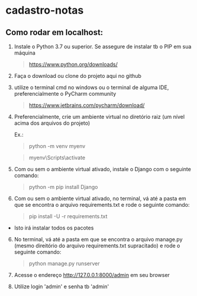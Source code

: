 # cadastro-notas

## Como rodar em localhost:

1. Instale o Python 3.7 ou superior. Se assegure de instalar tb o PIP em sua máquina

   > https://www.python.org/downloads/

2. Faça o download ou clone do projeto aqui no github

3. utilize o terminal cmd no windows ou o terminal de alguma IDE, preferencialmente o PyCharm community 

   > https://www.jetbrains.com/pycharm/download/

4. Preferencialmente, crie um ambiente virtual no diretório raiz (um nível acima dos arquivos do projeto)
   
   Ex.: 
      > python -m venv myenv
      
      > myenv\Scripts\activate

5. Com ou sem o ambiente virtual ativado, instale o Django com o seguinte comando: 

      > python -m pip install Django
   

5. Com ou sem o ambiente virtual ativado, no terminal, vá até a pasta em que se encontra o arquivo requirements.txt e rode o seguinte comando:
  
      >  pip install -U -r requirements.txt
  
  * Isto irá instalar todos os pacotes
  
  
6. No terminal, vá até a pasta em que se encontra o arquivo manage.py (mesmo direitório do arquivo requirements.txt supracitado) e rode o seguinte comando:

      > python manage.py runserver
   
   
7. Acesse o endereço http://127.0.0.1:8000/admin em seu browser

8. Utilize login 'admin' e senha tb 'admin'


 

